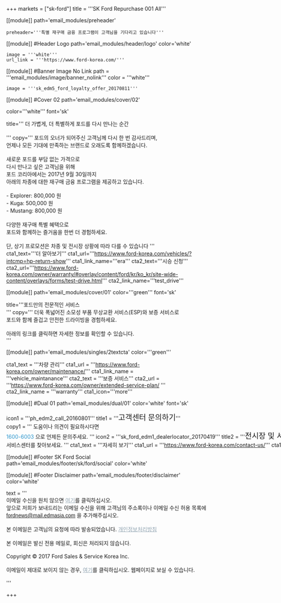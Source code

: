 
+++
markets = ["sk-ford"]
title = '''SK Ford Repurchase 001 All'''

[[module]]
path='email_modules/preheader'

	preheader='''특별 재구매 금융 프로그램이 고객님을 기다리고 있습니다'''

[[module]] #Header Logo
path='email_modules/header/logo'
color='white'

	image = '''white'''
	url_link = '''https://www.ford-korea.com/'''

[[module]] #Banner Image No Link
path = '''email_modules/image/banner_nolink'''
color = '''white'''

    image = '''sk_edm5_ford_loyalty_offer_20170811'''

[[module]] #Cover 02
path='email_modules/cover/02'

color='''white'''
font='sk'

title='''
    <span style="white-space:nowrap;">더 가볍게, 더 특별하게 포드를 다시 만나는 순간</span>
    <br/>
    <br/>
'''
copy='''
    <span style="white-space:nowrap;">포드의 오너가 되어주신 고객님께 다시 한 번 감사드리며,</span>
    <br/>
    <span style="white-space:nowrap;">언제나 모든 기대에 만족하는 브랜드로 오래도록 함께하겠습니다.</span>
    <br/>
    <br/>
    <span style="white-space:nowrap;">새로운 포드를 부담 없는 가격으로</span>
    <br/>
    <span style="white-space:nowrap;">다시 만나고 싶은 고객님을 위해</span>
    <br/>
    <span style="white-space:nowrap;">포드 코리아에서는 2017년 9월 30일까지</span>
    <br/>
    <span style="white-space:nowrap;">아래의 차종에 대한 재구매 금융 프로그램을 제공하고 있습니다.</span>
    <br/>
    <br/>
    <span style="white-space:nowrap;">- Explorer: 800,000 원</span>
    <br/>
    <span style="white-space:nowrap;">- Kuga: 500,000 원</span>
    <br/>
    <span style="white-space:nowrap;">- Mustang: 800,000 원</span>
    <br/>
    <br/>
    <span style="white-space:nowrap;">다양한 재구매 특별 혜택으로</span>
    <br/>
    <span style="white-space:nowrap;">포드와 함께하는 즐거움을 한번 더 경험하세요.</span>
    <br/>
    <br/>
    <span style="white-space:nowrap;">단, 상기 프로모션은 차종 및 전시장 상황에 따라 다를 수 있습니다</span>
'''
cta1_text='''<span style="white-space:nowrap;">더 알아보기</span>'''
cta1_url='''https://www.ford-korea.com/vehicles/?intcmp=hp-return-show'''
cta1_link_name='''era'''
cta2_text='''<span style="white-space:nowrap;">시승 신청</span>'''
cta2_url='''https://www.ford-korea.com/owner/warranty/#overlay/content/ford/kr/ko_kr/site-wide-content/overlays/forms/test-drive.html'''
cta2_link_name='''test_drive'''
    
[[module]]
path='email_modules/cover/01'
color='''green'''
font='sk'

title='''<span style="white-space:nowrap;">포드만의 전문적인 서비스</span>
<br/>
'''
copy='''
<span style="white-space:nowrap;">더욱 폭넓어진 소모성 부품 무상교환 서비스(ESP)와 보증 서비스로 </span>
    <br/>
    <span style="white-space:nowrap;">포드와 함께 즐겁고 안전한 드라이빙을 경험하세요.</span>
    <br/>
    <br/>
    <span style="white-space:nowrap;">아래의 링크를 클릭하면 자세한 정보를 확인할 수 있습니다.</span>
    <br/>
'''

[[module]]
path='email_modules/singles/2textcta'
color='''green'''

cta1_text = '''차량 관리'''
cta1_url = '''https://www.ford-korea.com/owner/maintenance/'''
cta1_link_name = '''vehicle_maintanance'''
cta2_text = '''보증 서비스'''
cta2_url = '''https://www.ford-korea.com/owner/extended-service-plan/ '''
cta2_link_name = '''warranty'''
cta1_icon='''more'''


[[module]] #Dual 01
path='email_modules/dual/01'
color='white'
font='sk'

icon1 = '''ph_edm2_call_20160801'''
title1 = '''<span style="white-space:nowrap; font-size: 20px;">고객센터 문의하기</span>'''
copy1 = '''
    <span style="white-space:nowrap;">도움이나 의견이 필요하시다면</span>
    <br/>
    <span style="white-space:nowrap;"><a href="tel:1600-6003" name="tel" style="text-decoration:none; color:#2d96cd;">1600-6003</a>
    <span style="white-space:nowrap;">으로 언제든 문의주세요.</span>
'''
icon2 = '''sk_ford_edm1_dealerlocator_20170419'''
title2 = '''<span style="white-space:nowrap; font-size: 20px;">전시장 및 서비스센터 찾기</span>'''
copy2 = '''
    <span style="white-space:nowrap;">가장 가까운 전시장 및</span>
    <br/>
	<span style="white-space:nowrap;">서비스센터를 찾아보세요.</span> 
'''
cta1_text = '''<span style="white-space:nowrap;">자세히 보기</span>'''
cta1_url = '''https://www.ford-korea.com/contact-us/'''
cta1_link_name = '''contact_us'''
cta2_text = '''<span style="white-space:nowrap;">전시장 및 서비스센터 찾기</span>'''
cta2_url = '''https://www.ford-korea.com/locate-a-dealer/'''
cta2_link_name = '''find_dealer'''

[[module]] #Footer SK Ford Social
path='email_modules/footer/sk/ford/social'
color='white'

[[module]] #Footer Disclaimer
path='email_modules/footer/disclaimer'
color='white'

text = '''
<span style="font-family:'Nanum Gothic',Malgun Gothic,sans-serif">
<br/>
<span style="white-space:nowrap;">이메일 수신을 원치 않으면</span>
<a href="<%unsubscribe_link_text%>" style="color:#91a4b1; text-decoration:underline">여기</a>를 클릭하십시오.</span>
<br/>
<span style="white-space:nowrap;">앞으로 저희가 보내드리는 이메일 수신을 위해 고객님의 주소록이나 이메일 수신 허용 목록에</span>
<br/>
<span style="font-family:'Nanum Gothic',Malgun Gothic,sans-serif; text-decoration:underline;">fordnews@mail.edmasia.com</span>
<span style="white-space:nowrap;">을 추가해주십시오.</span>
<br/>
<br/>
<span style="white-space:nowrap;">본 이메일은 고객님의 요청에 따라 발송되었습니다.</span>
<a href="https://www.ford-korea.com/privacy/" name="privacy" style="text-decoration:underline; color:#91a4b1;">개인정보처리방침</a>
<br/>
<br/>
<span style="white-space:nowrap;">본 이메일은 발신 전용 메일로, 회신은 처리되지 않습니다. 
<br/>
<br/>
<span style="white-space:nowrap;">Copyright © 2017 Ford Sales & Service Korea Inc.</span>
<br/>
<br/>
<span style="white-space:nowrap;">이메일이 제대로 보이지 않는 경우,</span> 
<a href="<%syslink_message_read url='/public/read_message.jsp'%>" style="color:#91a4b1; text-decoration:underline">여기</a>를 클릭하십시오. 웹페이지로 보실 수 있습니다.</span>
<br/>
<br/>
'''

+++
